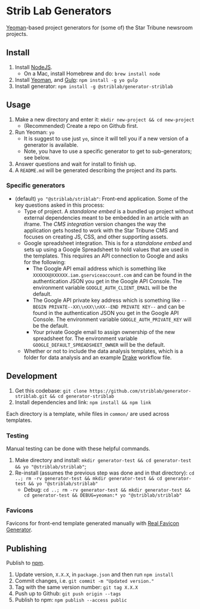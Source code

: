 # Strib Lab Generators

[Yeoman](http://yeoman.io/)-based project generators for (some of) the Star Tribune newsroom projects.

## Install

1.  Install [NodeJS](https://nodejs.org/en/).
    * On a Mac, install Homebrew and do: `brew install node`
1.  Install [Yeoman](http://yeoman.io/), and [Gulp](https://gulpjs.com/): `npm install -g yo gulp`
1.  Install generator: `npm install -g @striblab/generator-striblab`

## Usage

1.  Make a new directory and enter it: `mkdir new-project && cd new-project`
    * (Recommended) Create a repo on Github first.
1.  Run Yeoman: `yo`
    * It is suggest to use just `yo`, since it will tell you if a new version of a generator is available.
    * Note, you have to use a specific generator to get to sub-generators; see below.
1.  Answer questions and wait for install to finish up.
1.  A `README.md` will be generated describing the project and its parts.

### Specific generators

* (default) `yo "@striblab/striblab"`: Front-end application. Some of the key questions asked in this process:
  * Type of project. A _standalone embed_ is a bundled up project without external dependencies meant to be embedded in an article with an iframe. The _CMS integration_ version changes the way the application gets hosted to work with the Star Tribune CMS and focuses on creating JS, CSS, and other supporting assets.
  * Google spreadsheet integration. This is for a _standalone embed_ and sets up using a Google Spreadsheet to hold values that are used in the templates. This requires an API connection to Google and asks for the following:
    * The Google API email address which is something like `XXXXXX@XXXXXX.iam.gserviceaccount.com` and can be found in the authentication JSON you get in the Google API Console. The environment variable `GOOGLE_AUTH_CLIENT_EMAIL` will be the default.
    * The Google API private key address which is something like `--BEGIN PRIVATE--XX\\nXX\\nXX--END PRIVATE KEY--` and can be found in the authentication JSON you get in the Google API Console. The environment variable `GOOGLE_AUTH_PRIVATE_KEY` will be the default.
    * Your private Google email to assign ownership of the new spreadsheet for. The environment variable `GOOGLE_DEFAULT_SPREADSHEET_OWNER` will be the default.
  * Whether or not to include the data analysis templates, which is a folder for data analysis and an example [Drake](https://github.com/Factual/drake) workflow file.

## Development

1.  Get this codebase: `git clone https://github.com/striblab/generator-striblab.git && cd generator-striblab`
1.  Install dependencies and link: `npm install && npm link`

Each directory is a template, while files in `common/` are used across templates.

### Testing

Manual testing can be done with these helpful commands.

1.  Make directory and install: `mkdir generator-test && cd generator-test && yo "@striblab/striblab"`;
1.  Re-install (assumes the previous step was done and in that directory): `cd ..; rm -rv generator-test && mkdir generator-test && cd generator-test && yo "@striblab/striblab"`
    * Debug: `cd ..; rm -rv generator-test && mkdir generator-test && cd generator-test && DEBUG=yeoman:* yo "@striblab/striblab"`

### Favicons

Favicons for front-end template generated manually with [Real Favicon Generator](https://realfavicongenerator.net/).

## Publishing

Publish to [npm](https://www.npmjs.com/package/@striblab/generator-striblab).

1.  Update version, `X.X.X`, in `package.json` and then run `npm install`
1.  Commit changes, i.e. `git commit -m "Updated version."`
1.  Tag with the same version number: `git tag X.X.X`
1.  Push up to Github: `git push origin --tags`
1.  Publish to npm: `npm publish --access public`
